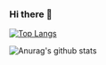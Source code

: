 ### Hi there 👋

<!--
**umutciftci/umutciftci** is a ✨ _special_ ✨ repository because its `README.md` (this file) appears on your GitHub profile.

Here are some ideas to get you started:

- 🔭 I’m currently working on ...
- 🌱 I’m currently learning ...
- 👯 I’m looking to collaborate on ...
- 🤔 I’m looking for help with ...
- 💬 Ask me about ...
- 📫 How to reach me: ...
- 😄 Pronouns: ...
- ⚡ Fun fact: ...
-->

[![Top Langs](https://github-readme-stats.vercel.app/api/top-langs/?username=anuraghazra)](https://github.com/umutciftci/github-readme-stats)

![Anurag's github stats](https://github-readme-stats.vercel.app/api?username=anuraghazra&show_icons=true&theme=tokyonight)
